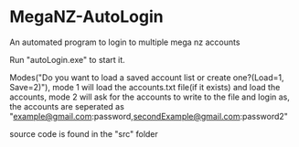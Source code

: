 # MegaNZ-AutoLogin
An automated program to login to multiple mega nz accounts

Run "autoLogin.exe" to start it.

Modes("Do you want to load a saved account list or create one?(Load=1, Save=2)"), mode 1 will load the accounts.txt file(if it exists) and load the accounts,
mode 2 will ask for the accounts to write to the file and login as, the accounts are seperated as "example@gmail.com:password,secondExample@gmail.com:password2"

source code is found in the "src" folder
